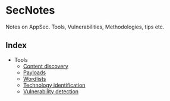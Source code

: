 # SecNotes
Notes on AppSec. Tools, Vulnerabilities, Methodologies, tips etc.

## Index

* Tools
    - [Content discovery](tools/content_discovery.md)
    - [Payloads](tools/payloads.md)
    - [Wordlists](tools/wordlists.md)
    - [Technology identification](technology_identification.md)
    - [Vulnerability detection](vulnerability_detection.md)
